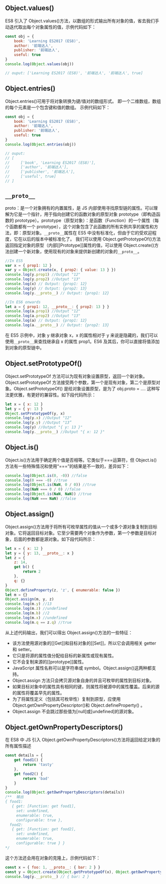 ## Object.values()

ES8 引入了 Object.values()方法，以数组的形式输出所有对象的值，省去我们手动迭代取出每个对象属性的值，示例代码如下：

```js
const obj = {
	book: 'Learning ES2017 (ES8)',
	author: '前端达人',
	publisher: '前端达人',
	useful: true
}
console.log(Object.values(obj))

// ouput: ['Learning ES2017 (ES8)', '前端达人', '前端达人', true]
```

## Object.entries()

Object.entries()可用于将对象转换为键/值对的数组形式。 即一个二维数组，数组的每个元素是一个包含键和值的数组。 示例代码如下：

```js
const obj = {
	book: 'Learning ES2017 (ES8)',
	author: '前端达人',
	publisher: '前端达人',
	useful: true
}
console.log(Object.entries(obj))

// ouput:
// [
//     ['book', 'Learning ES2017 (ES8)'],
//     ['author', '前端达人'],
//     ['publisher', '前端达人'],
//     ['useful', true]
// ]
```

## `__proto__`

proto：是一个对象拥有的内置属性，是 JS 内部使用寻找原型链的属性。可以理解为它是一个指针，用于指向创建它的函数对象的原型对象 prototype（即构造函数的 prototype）。prototype（原型对象）：是函数（Function）的一个属性（每个函数都有一个 prototype），这个对象包含了此函数的所有实例共享的属性和方法，即：原型对象。`__proto__`属性在 ES5 中没有标准化，但由于它的受欢迎程度，它在以后的版本中被标准化了。
我们可以使用 Object.getPrototypeOf()方法返回指定对象的原型（内部[[Prototype]]属性的值，可以使用 Object.create()方法创建一个新对象，使用现有的对象来提供新创建的对象的`__proto__`。

```js
//In ES5
var x = { prop1: 12 }
var y = Object.create(x, { prop2: { value: 13 } })
console.log(y.prop1) //Output "12"
console.log(y.prop2) //Output "13"
console.log(x) // Output: {prop1: 12}
console.log(y) // Output: {prop2: 13}
console.log(y.__proto__) // Output: {prop1: 12}

//In ES6 onwards
let a = { prop1: 12, __proto__: { prop2: 13 } }
console.log(a.prop1) //Output "12"
console.log(a.prop2) //Output "13"
console.log(a) // Output: {prop1: 12}
console.log(a.__proto__) // Output: {prop2: 13}
```

在 ES5 示例中，对象 y 继承对象 x，x 的属性相对于 y 来说是隐藏的，我们可以使用`__proto__`来查找继承自 x 的属性 prop1。ES6 及其后，你可以直接将值添加到对象的原型链中。

## Object.setPrototypeOf()

Object.setPrototypeOf 方法可以为现有对象设置原型，返回一个新对象。Object.setPrototypeOf 方法接受两个参数，第一个是现有对象，第二个是原型对象。Object.setPrototypeOf() 是给对象设置原型，是为了 obj.proto = .... 这种写法更优雅，有更好的兼容性。如下段代码所示：

```js
let x = { x: 12 }
let y = { y: 13 }
Object.setPrototypeOf(y, x)
console.log(y.x) //Output "12"
console.log(y.y) //Output "13”
console.log(y) //Output "{ y: 13 }"
console.log(y.__proto__) //Output "{ x: 12 }"
```

## Object.is()

Object.is()方法用于确定两个值是否相等。它类似于===运算符，但 Object.is()方法有一些特殊情况和使用“===”的结果是不一致的，差异如下：

```js
console.log(Object.is(0, -0)) //false
console.log(0 === -0) //true
console.log(Object.is(NaN, 0 / 0)) //true
console.log(NaN === 0 / 0) //false
console.log(Object.is(NaN, NaN)) //true
console.log(NaN === NaN) //false
```

## Object.assign()

Object.assign()方法用于将所有可枚举属性的值从一个或多个源对象复制到目标对象。它将返回目标对象。它至少需要两个对象作为参数，第一个参数是目标对象，后面的参数都是源对象。如下段代码所示：

```js
let x = { x: 12 }
let y = { y: 13, __proto__: x }
let z = {
	z: 14,
	get b() {
		return 2
	},
	q: {}
}
Object.defineProperty(z, 'z', { enumerable: false })
let m = {}
Object.assign(m, y, z)
console.log(m.y) //13
console.log(m.z) //undefined
console.log(m.b) //2
console.log(m.x) //undefined
console.log(m.q == z.q) //true
```

从上述代码输出，我们可以得出 Object.assign()方法的一些特征：

-   该方法使用源对象的[[Get]]和目标对象的[[Set]]，所以它会调用相关 getter 和 setter。
-   它只是将源的属性值分配给目标的新属性或现有属性。
-   它不会复制来源的[[prototype]]属性。
-   JavaScript 属性名称可以是字符串或 symbol。Object.assign()这两种都支持。
-   Object.assign 方法只会拷贝源对象自身的并且可枚举的属性到目标对象。
-   如果目标对象中的属性具有相同的键，则属性将被源中的属性覆盖。后来的源的属性将覆盖早先的属性。
-   为了将属性定义（包括其可枚举性）复制到原型，应使用 Object.getOwnPropertyDescriptor()和 Object.defineProperty() 。
-   Object.assign 不会跳过那些值为[null]或[undefined]的源对象。

## Object.getOwnPropertyDescriptors()

在 ES8 中 JS 引入 Object.getOwnPropertyDescriptors()方法将返回给定对象的所有属性描述

```js
const details = {
	get food1() {
		return 'tasty'
	},
	get food2() {
		return 'bad'
	}
}
console.log(Object.getOwnPropertyDescriptors(details))
/**  输出
{ food1:
   { get: [Function: get food1],
     set: undefined,
     enumerable: true,
     configurable: true },
  food2:
   { get: [Function: get food2],
     set: undefined,
     enumerable: true,
     configurable: true } }
*/
```

这个方法还会用在对象的克隆上，示例代码如下：

```js
const x = { foo: 1, __proto__: { bar: 2 } }
const y = Object.create(Object.getPrototypeOf(x), Object.getOwnPropertyDescriptors(x))
console.log(y.__proto__) // { bar: 2 }
```
